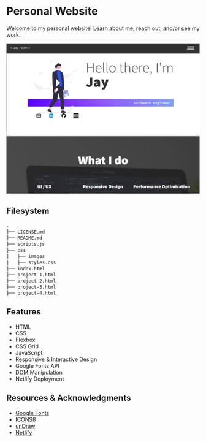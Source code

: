 # Personal Website
Welcome to my personal website! Learn about me, reach out, and/or see my work.

<img src="css/images/website-home.png" width="800" alt="screenshot of the home page">

## Filesystem
```
.
├── LICENSE.md
├── README.md
├── scripts.js
├── css
|   ├── images
|   ├── styles.css
├── index.html
├── project-1.html
├── project-2.html
├── project-3.html
├── project-4.html

```

## Features
* HTML
* CSS
* Flexbox
* CSS Grid
* JavaScript
* Responsive & Interactive Design
* Google Fonts API
* DOM Manipulation
* Netlify Deployment

## Resources & Acknowledgments
* [Google Fonts](https://fonts.google.com/)
* [ICONS8](https://icons8.com/)
* [unDraw](https://undraw.co/)
* [Netlify](https://www.netlify.com/)
